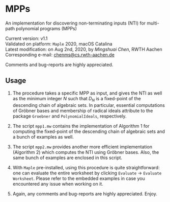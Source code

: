 # MPPs<br/>
An implementation for discovering non-terminating inputs (NTI) for multi-path polynomial programs (MPPs)

Current version: v1.1<br/>
Validated on platform: `Maple` 2020, macOS Catalina<br/>
Latest modification: on Aug 2nd, 2020, by _Mingshuai Chen_, RWTH Aachen<br/>
Corresponding e-mail: chenms@cs.rwth-aachen.de

Comments and bug-reports are highly appreciated.

## Usage

1. The procedure takes a specific MPP as input, and gives the NTI as well as the minimum integer *N* such that *D<sub>N</sub>* is a fixed-point of the descending chain of algebraic sets. In particular, essential computations of Gröbner bases and membership of radical ideals attribute to the package `Groebner` and `PolynomialIdeals`, respectively.

2. The script `mpp1.mw` contains the implementation of Algorithm 1 for computing the fixed-point of the descending chain of algebraic sets and a bunch of examples as well.

3. The script `mpp2.mw` provides another more efficient implementation (Algorithm 2) which computes the NTI using Gröbner bases. Also, the same bunch of examples are enclosed in this script.

4. With `Maple` pre-installed, using this procedure is quite straightforward: one can evaluate the entire worksheet by clicking `Evaluate` -> `Evaluate Worksheet`. Please refer to the embedded examples in case you encountered any issue when working on it.

5. Again, any comments and bug-reports are highly appreciated. Enjoy.

